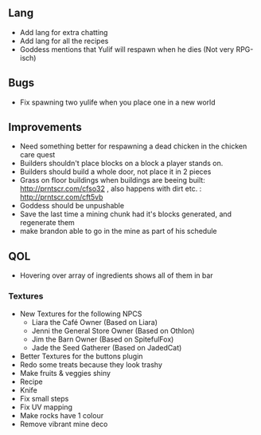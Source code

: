 ## Lang
- Add lang for extra chatting
- Add lang for all the recipes
- Goddess mentions that Yulif will respawn when he dies (Not very RPG-isch)

## Bugs
- Fix spawning two yulife when you place one in a new world

## Improvements
- Need something better for respawning a dead chicken in the chicken care quest
- Builders shouldn't place blocks on a block a player stands on.
- Builders should build a whole door, not place it in 2 pieces
- Grass on floor buildings when buildings are beeing built: http://prntscr.com/cfso32 , also happens with dirt etc. : http://prntscr.com/cft5vb
- Goddess should be unpushable
- Save the last time a mining chunk had it's blocks generated, and regenerate them
- make brandon able to go in the mine as part of his schedule

## QOL
- Hovering over array of ingredients shows all of them in bar

### Textures
- New Textures for the following NPCS
    - Liara the Café Owner              (Based on Liara)
    - Jenni the General Store Owner     (Based on Othlon)
    - Jim the Barn Owner                (Based on SpitefulFox)
    - Jade the Seed Gatherer            (Based on JadedCat)
- Better Textures for the buttons plugin
- Redo some treats because they look trashy
- Make fruits & veggies shiny
- Recipe
- Knife
- Fix small steps 
- Fix UV mapping
- Make rocks have 1 colour
- Remove vibrant mine deco